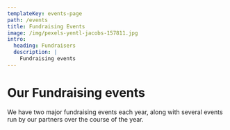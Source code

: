 ```yaml
---
templateKey: events-page
path: /events
title: Fundraising Events
image: /img/pexels-yentl-jacobs-157811.jpg
intro:
  heading: Fundraisers
  description: |
    Fundraising events
---
```


# Our Fundraising events

We have two major fundraising events each year, along with several events run by our partners over the course of the year.
